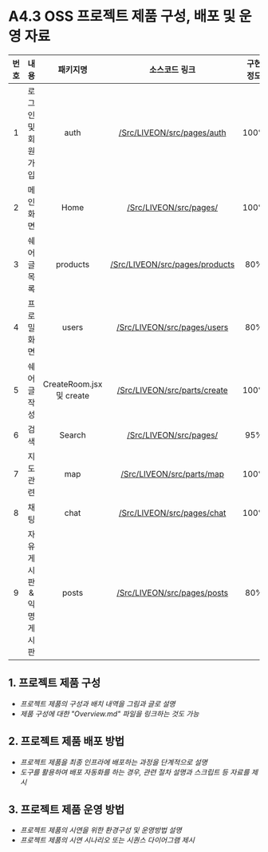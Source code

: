 # A4.3 OSS 프로젝트 제품 구성, 배포 및 운영 자료  

| 번호 | 내용 | 패키지명 | 소스코드 링크 | 구현 정도 | |
| :---: | :-----: | :---: | :---: | :---: | :---: |
| 1    | 로그인 및 회원가입 | auth       | [/Src/LIVEON/src/pages/auth](/Src/LIVEON/src/pages/auth)                          | 100%    |
| 2    | 메인 화면 | Home       | [/Src/LIVEON/src/pages/](/Src/LIVEON/src/pages/Home.jsx)                          | 100%    |
| 3    | 쉐어글 목록 | products       | [/Src/LIVEON/src/pages/products](/Src/LIVEON/src/pages/products)                          | 80%    |
| 4    | 프로밀 화면 | users       | [/Src/LIVEON/src/pages/users](/Src/LIVEON/src/pages/users)                          | 80%    |
| 5    | 쉐어글 작성 | CreateRoom.jsx 및 create       | [/Src/LIVEON/src/parts/create](/Src/LIVEON/src/pages/create)                          | 100%    |
| 6    | 검색 | Search       | [/Src/LIVEON/src/pages/](/Src/LIVEON/src/pages/Search.jsx)                          | 95%    |
| 7    | 지도 관련 | map       | [/Src/LIVEON/src/parts/map](/Src/LIVEON/src/pages/map)                          | 100%    |
| 8    | 채팅 | chat       | [/Src/LIVEON/src/pages/chat](/Src/LIVEON/src/pages/chat)                          | 100%    |
| 9    | 자유게시판 & 익명게시판 | posts       | [/Src/LIVEON/src/pages/posts](/Src/LIVEON/src/pages/posts)                          | 80%    |



## 1. 프로젝트 제품 구성

- *프로젝트 제품의 구성과 배치 내역을 그림과 글로 설명*
- *제품 구성에 대한 "Overview.md" 파일을 링크하는 것도 가능*  
  
## 2. 프로젝트 제품 배포 방법  

- *프로젝트 제품을 최종 인프라에 배포하는 과정을 단계적으로 설명*
- *도구를 활용하여 배포 자동화를 하는 경우, 관련 절차 설명과 스크립트 등 자료를 제시*

## 3. 프로젝트 제품 운영 방법  

- *프로젝트 제품의 시연을 위한 환경구성 및 운영방법 설명*
- *프로젝트 제품의 시연 시나리오 또는 시퀀스 다이어그램 제시*  
